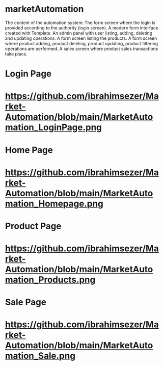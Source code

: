 # marketAutomation
The content of the automation system: 
The form screen where the login is provided according to the authority (login screen). 
A modern form interface created with Template. 
An admin panel with user listing, adding, deleting and updating operations. 
A form screen listing the products. A form screen where product adding, product deleting, product updating, product filtering operations are performed. 
A sales screen where product sales transactions take place. 


Login Page
================================================================
https://github.com/ibrahimsezer/Market-Automation/blob/main/MarketAutomation_LoginPage.png
================================================================
Home Page
================================================================
https://github.com/ibrahimsezer/Market-Automation/blob/main/MarketAutomation_Homepage.png
================================================================
Product Page
================================================================
https://github.com/ibrahimsezer/Market-Automation/blob/main/MarketAutomation_Products.png
================================================================
Sale Page
================================================================
https://github.com/ibrahimsezer/Market-Automation/blob/main/MarketAutomation_Sale.png
================================================================

